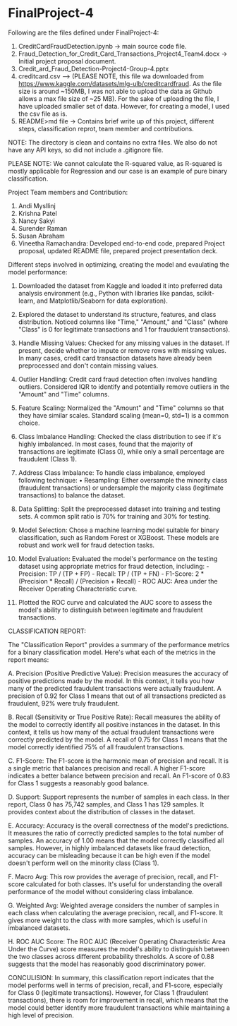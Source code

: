 # FinalProject-4

Following are the files defined under FinalProject-4:

1. CreditCardFraudDetection.ipynb -> main source code file.
2. Fraud_Detection_for_Credit_Card_Transactions_Project4_Team4.docx  -> Initial project proposal document.
3. Credit_ard_Fraud_Detection-Project4-Group-4.pptx
4. creditcard.csv --> (PLEASE NOTE, this file wa downloaded from https://www.kaggle.com/datasets/mlg-ulb/creditcardfraud. As the file size is around ~150MB, I was not able to upload the data as Github allows a max file size of ~25 MB). For the sake of uploading the file, I have uploaded smaller set of data. However, for creating a model, I used the csv file as is.
5. README>md file  -> Contains brief write up of this project, different steps, classification reprot, team member and contributions.
   
NOTE: The directory is clean and contains no extra files. We also do not have any API keys, so did not include a .gitignore file.

PLEASE NOTE: We cannot calculate the R-squared value, as R-squared is mostly applicable for Regression and our case is an example of pure binary classification.


   Project Team members and Contribution:
   1.	Andi Mysllinj
   2.	Krishna  Patel
   3.	Nancy Sakyi
   4.	Surender Raman
   5.	Susan Abraham
   6.	Vineetha Ramachandra: Developed end-to-end code, prepared Project proposal, updated README file, prepared project presentation deck.

Different steps involved in optimizing, creating the model and evaulating the model performance:

1. Downloaded the dataset from Kaggle and loaded it into preferred data analysis environment (e.g., Python with libraries like pandas, scikit-learn, and Matplotlib/Seaborn for data exploration).
   
2. Explored the dataset to understand its structure, features, and class distribution. Noticed columns like "Time," "Amount," and "Class" (where "Class" is 0 for legitimate transactions and 1 for fraudulent transactions).

3. Handle Missing Values: Checked for any missing values in the dataset. If present, decide whether to impute or remove rows with missing values. In many cases, credit card transaction datasets have already been preprocessed and don't contain missing values.

4. Outlier Handling: Credit card fraud detection often involves handling outliers. Considered IQR to identify and potentially remove outliers in the "Amount" and "Time" columns.

5. Feature Scaling: Normalized the "Amount" and "Time" columns so that they have similar scales. Standard scaling (mean=0, std=1) is a common choice.

6. Class Imbalance Handling: Checked the class distribution to see if it's highly imbalanced. In most cases, found that the majority of transactions are legitimate (Class 0), while only a small percentage are fraudulent (Class 1).

7. Address Class Imbalance: To handle class imbalance, employed following technique:
	• Resampling: Either oversample the minority class (fraudulent transactions) or undersample the majority class (legitimate transactions) to balance the dataset.

8. Data Splitting: Split the preprocessed dataset into training and testing sets. A common split ratio is 70% for training and 30% for testing.

9. Model Selection: Chose a machine learning model suitable for binary classification, such as Random Forest or XGBoost. These models are robust and work well for fraud detection tasks.

10. Model Evaluation: Evaluated the model's performance on the testing dataset using appropriate metrics for fraud detection, including: - Precision: TP / (TP + FP) - Recall: TP / (TP + FN) - F1-Score: 2 * (Precision * Recall) / (Precision + Recall) - ROC AUC: Area under the Receiver Operating Characteristic curve.

11. Plotted the ROC curve and calculated the AUC score to assess the model's ability to distinguish between legitimate and fraudulent transactions.

CLASSIFICATION REPORT:

The "Classification Report" provides a summary of the performance metrics for a binary classification model. Here's what each of the metrics in the report means:

A. Precision (Positive Predictive Value): Precision measures the accuracy of positive predictions made by the model. In this context, it tells you how many of the predicted fraudulent transactions were actually fraudulent. A precision of 0.92 for Class 1 means that out of all transactions predicted as fraudulent, 92% were truly fraudulent.

B. Recall (Sensitivity or True Positive Rate): Recall measures the ability of the model to correctly identify all positive instances in the dataset. In this context, it tells us how many of the actual fraudulent transactions were correctly predicted by the model. A recall of 0.75 for Class 1 means that the model correctly identified 75% of all fraudulent transactions.

C. F1-Score: The F1-score is the harmonic mean of precision and recall. It is a single metric that balances precision and recall. A higher F1-score indicates a better balance between precision and recall. An F1-score of 0.83 for Class 1 suggests a reasonably good balance.

D. Support: Support represents the number of samples in each class. In ther report, Class 0 has 75,742 samples, and Class 1 has 129 samples. It provides context about the distribution of classes in the dataset.

E. Accuracy: Accuracy is the overall correctness of the model's predictions. It measures the ratio of correctly predicted samples to the total number of samples. An accuracy of 1.00 means that the model correctly classified all samples. However, in highly imbalanced datasets like fraud detection, accuracy can be misleading because it can be high even if the model doesn't perform well on the minority class (Class 1).

F. Macro Avg: This row provides the average of precision, recall, and F1-score calculated for both classes. It's useful for understanding the overall performance of the model without considering class imbalance.

G. Weighted Avg: Weighted average considers the number of samples in each class when calculating the average precision, recall, and F1-score. It gives more weight to the class with more samples, which is useful in imbalanced datasets.

H. ROC AUC Score: The ROC AUC (Receiver Operating Characteristic Area Under the Curve) score measures the model's ability to distinguish between the two classes across different probability thresholds. A score of 0.88 suggests that the model has reasonably good discriminatory power.

CONCULISION: In summary, this classification report indicates that the model performs well in terms of precision, recall, and F1-score, especially for Class 0 (legitimate transactions). However, for Class 1 (fraudulent transactions), there is room for improvement in recall, which means that the model could better identify more fraudulent transactions while maintaining a high level of precision.



